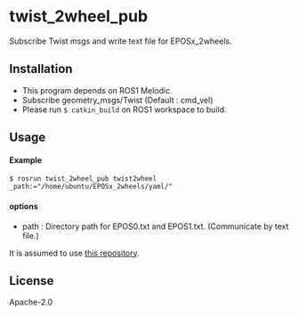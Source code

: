 # twist_2wheel_pub
Subscribe Twist msgs and write text file for EPOSx_2wheels.

## Installation

- This program depends on ROS1 Melodic.
- Subscribe geometry_msgs/Twist (Default : cmd_vel)
- Please run `$ catkin_build` on ROS1 workspace to build.

## Usage

#### Example

 `$ rosrun twist_2wheel_pub twist2wheel _path:="/home/ubuntu/EPOSx_2wheels/yaml/"`

#### options

- path : Directory path for EPOS0.txt and EPOS1.txt. (Communicate by text file.)



It is assumed to use [this repository](https://github.com/Ar-Ray-code/EPOSx_2wheels).

## License

Apache-2.0